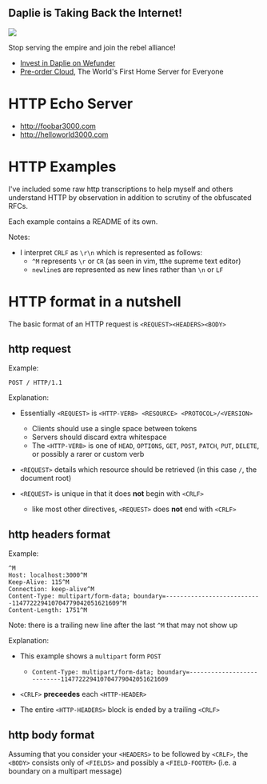 Daplie is Taking Back the Internet!
--------------

[![](https://daplie.github.com/igg/images/ad-developer-rpi-white-890x275.jpg?v2)](https://daplie.com/preorder/)

Stop serving the empire and join the rebel alliance!

* [Invest in Daplie on Wefunder](https://daplie.com/invest/)
* [Pre-order Cloud](https://daplie.com/preorder/), The World's First Home Server for Everyone

HTTP Echo Server
===

  * <http://foobar3000.com>
  * <http://helloworld3000.com>

HTTP Examples
====

I've included some raw http transcriptions to help myself and others understand HTTP by observation in addition to scrutiny of the obfuscated RFCs.

Each example contains a README of its own.

Notes:

  * I interpret `CRLF` as `\r\n` which is represented as follows:
    * `^M` represents `\r` or `CR` (as seen in vim, tthe supreme text editor)
    * `newline`s are represented as new lines rather than `\n` or `LF`

HTTP format in a nutshell
====

The basic format of an HTTP request is `<REQUEST><HEADERS><BODY>`

http request
---

Example:

    POST / HTTP/1.1

Explanation:

  * Essentially `<REQUEST>` is `<HTTP-VERB> <RESOURCE> <PROTOCOL>/<VERSION>`
    * Clients should use a single space between tokens
    * Servers should discard extra whitespace
    * The `<HTTP-VERB>` is one of `HEAD`, `OPTIONS`, `GET`, `POST`, `PATCH`, `PUT`, `DELETE`, or possibly a rarer or custom verb

  * `<REQUEST>` details which resource should be retrieved (in this case `/`, the document root)

  * `<REQUEST>` is unique in that it does **not** begin with `<CRLF>`
    * like most other directives, `<REQUEST>` does **not** end with `<CRLF>` 

http headers format
----

Example:

    
    ^M
    Host: localhost:3000^M
    Keep-Alive: 115^M
    Connection: keep-alive^M
    Content-Type: multipart/form-data; boundary=---------------------------114772229410704779042051621609^M
    Content-Length: 1751^M
    

Note: there is a trailing new line after the last `^M` that may not show up

Explanation:

  * This example shows a `multipart` form `POST`
    * `Content-Type: multipart/form-data; boundary=---------------------------114772229410704779042051621609`

  * `<CRLF>` **preceedes** each `<HTTP-HEADER>`

  * The entire `<HTTP-HEADERS>` block is ended by a trailing `<CRLF>`

http body format
---

Assuming that you consider your `<HEADERS>` to be followed by `<CRLF>`, the `<BODY>` consists only of `<FIELDS>` and possibly a `<FIELD-FOOTER>` (i.e. a boundary on a multipart message)
